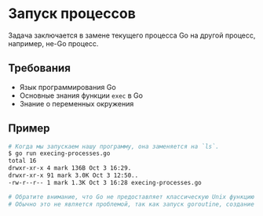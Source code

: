 # Запуск процессов

Задача заключается в замене текущего процесса Go на другой процесс, например, не-Go процесс.

## Требования

- Язык программирования Go
- Основные знания функции `exec` в Go
- Знание о переменных окружения

## Пример

```sh
# Когда мы запускаем нашу программу, она заменяется на `ls`.
$ go run execing-processes.go
total 16
drwxr-xr-x 4 mark 136B Oct 3 16:29.
drwxr-xr-x 91 mark 3.0K Oct 3 12:50..
-rw-r--r-- 1 mark 1.3K Oct 3 16:28 execing-processes.go

# Обратите внимание, что Go не предоставляет классическую Unix функцию `fork`.
# Обычно это не является проблемой, так как запуск goroutine, создание процессов и запуск процессов покрывает большинство случаев использования `fork`.
```
